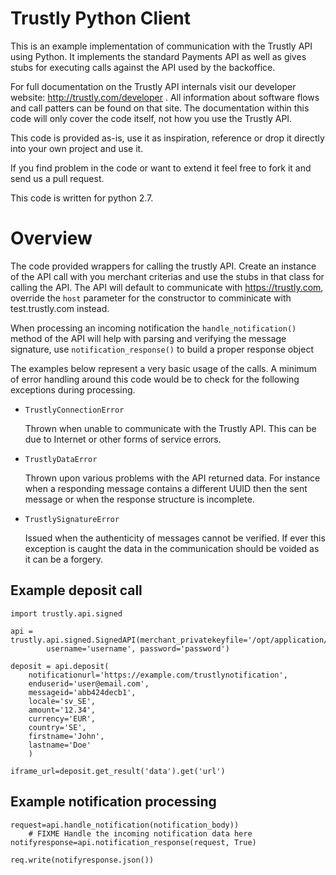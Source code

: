 Trustly Python Client
=====================

This is an example implementation of communication with the Trustly API using
Python. It implements the standard Payments API as well as gives stubs for
executing calls against the API used by the backoffice.

For full documentation on the Trustly API internals visit our developer
website: http://trustly.com/developer . All information about software flows and
call patters can be found on that site. The documentation within this code will
only cover the code itself, not how you use the Trustly API.

This code is provided as-is, use it as inspiration, reference or drop it
directly into your own project and use it.

If you find problem in the code or want to extend it feel free to fork it and send us
a pull request.

This code is written for python 2.7.

Overview
========

The code provided wrappers for calling the trustly API. Create an instance of
the API call with you merchant criterias and use the stubs in that class for
calling the API. The API will default to communicate with https://trustly.com,
override the `host` parameter for the constructor to comminicate with
test.trustly.com instead.

When processing an incoming notification the `handle_notification()` method of the
API will help with parsing and verifying the message signature, use `notification_response()`
to build a proper response object

The examples below represent a very basic usage of the calls. A minimum of error
handling around this code would be to check for the following exceptions during
processing.

- `TrustlyConnectionError`

  Thrown when unable to communicate with the Trustly API. This can be due to
  Internet or other forms of service errors.

- `TrustlyDataError`

  Thrown upon various problems with the API returned data. For instance when a
  responding message contains a different UUID then the sent message or when the
  response structure is incomplete.

- `TrustlySignatureError`

  Issued when the authenticity of messages cannot be verified. If ever this
  exception is caught the data in the communication should be voided as it can be
  a forgery.

Example deposit call
--------------------

    import trustly.api.signed

    api = trustly.api.signed.SignedAPI(merchant_privatekeyfile='/opt/application/private.pem',
            username='username', password='password')

    deposit = api.deposit(
        notificationurl='https://example.com/trustlynotification',
        enduserid='user@email.com',
        messageid='abb424decb1',
        locale='sv_SE',
        amount='12.34',
        currency='EUR',
        country='SE',
        firstname='John',
        lastname='Doe'
        )

    iframe_url=deposit.get_result('data').get('url')

Example notification processing
-------------------------------

    request=api.handle_notification(notification_body))
        # FIXME Handle the incoming notification data here
    notifyresponse=api.notification_response(request, True)

    req.write(notifyresponse.json())
